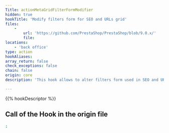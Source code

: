 ```yaml
---
Title: actionMetaGridFilterFormModifier
hidden: true
hookTitle: 'Modify filters form for SEO and URLs grid'
files:
    -
        url: 'https://github.com/PrestaShop/PrestaShop/blob/9.0.x/'
        file: 
locations:
    - 'back office'
type: action
hookAliases: 
array_return: false
check_exceptions: false
chain: false
origin: core
description: 'This hook allows to alter filters form used in SEO and URLs'

---
```


{{% hookDescriptor %}}

## Call of the Hook in the origin file

```php
;
```
